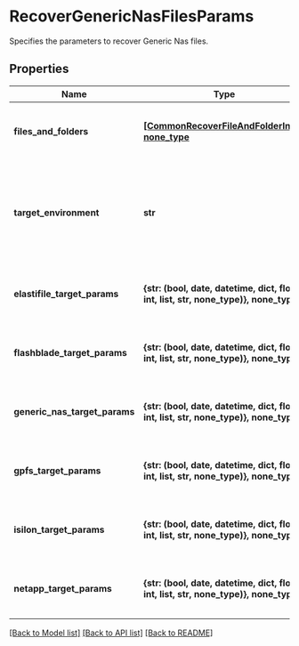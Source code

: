 # RecoverGenericNasFilesParams

Specifies the parameters to recover Generic Nas files.

## Properties
Name | Type | Description | Notes
------------ | ------------- | ------------- | -------------
**files_and_folders** | [**[CommonRecoverFileAndFolderInfo], none_type**](CommonRecoverFileAndFolderInfo.md) | Specifies the info about the files and folders to be recovered. | 
**target_environment** | **str** | Specifies the environment of the recovery target. The corresponding params below must be filled out. | 
**elastifile_target_params** | **{str: (bool, date, datetime, dict, float, int, list, str, none_type)}, none_type** | Specifies the params for an Elastifile recovery target. | [optional] 
**flashblade_target_params** | **{str: (bool, date, datetime, dict, float, int, list, str, none_type)}, none_type** | Specifies the params for a Flashblade recovery target. | [optional] 
**generic_nas_target_params** | **{str: (bool, date, datetime, dict, float, int, list, str, none_type)}, none_type** | Specifies the params for a Generic Nas recovery target. | [optional] 
**gpfs_target_params** | **{str: (bool, date, datetime, dict, float, int, list, str, none_type)}, none_type** | Specifies the params for a GPFS recovery target. | [optional] 
**isilon_target_params** | **{str: (bool, date, datetime, dict, float, int, list, str, none_type)}, none_type** | Specifies the params for an Isilon recovery target. | [optional] 
**netapp_target_params** | **{str: (bool, date, datetime, dict, float, int, list, str, none_type)}, none_type** | Specifies the params for an Netapp recovery target. | [optional] 

[[Back to Model list]](../README.md#documentation-for-models) [[Back to API list]](../README.md#documentation-for-api-endpoints) [[Back to README]](../README.md)


